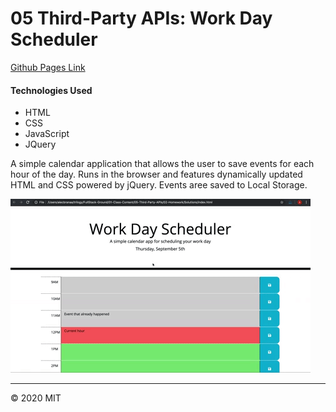 # 05 Third-Party APIs: Work Day Scheduler
<a href='https://willh33.github.io/will_h_homework_5/'>Github Pages Link</a>

<h4>Technologies Used</h4>
<ul>
	<li>HTML</li>
	<li>CSS</li>
	<li>JavaScript</li>
	<li>JQuery</li>
</ul>

A simple calendar application that allows the user to save events for each hour of the day. Runs in the browser and features dynamically updated HTML and CSS powered by jQuery. Events aree saved to Local Storage.

<img src="./Assets/05-third-party-apis-homework-demo.gif">

- - -
© 2020 MIT
